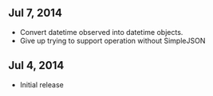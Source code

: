 
Jul 7, 2014
-----------
- Convert datetime observed into datetime objects.
- Give up trying to support operation without SimpleJSON

Jul 4, 2014
-----------
- Initial release
